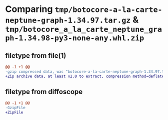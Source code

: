 # Comparing `tmp/botocore-a-la-carte-neptune-graph-1.34.97.tar.gz` & `tmp/botocore_a_la_carte_neptune_graph-1.34.98-py3-none-any.whl.zip`

## filetype from file(1)

```diff
@@ -1 +1 @@
-gzip compressed data, was "botocore-a-la-carte-neptune-graph-1.34.97.tar", last modified: Fri May  3 01:04:48 2024, max compression
+Zip archive data, at least v2.0 to extract, compression method=deflate
```

## filetype from diffoscope

```diff
@@ -1 +1 @@
-GzipFile
+ZipFile
```

